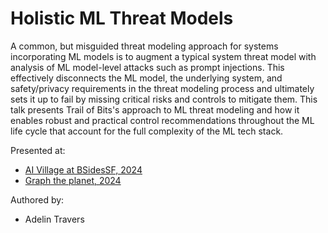 Holistic ML Threat Models
=============================

A common, but misguided threat modeling approach for systems incorporating ML models is to augment a typical system threat model with analysis of ML model-level attacks such as prompt injections. This effectively disconnects the ML model, the underlying system, and safety/privacy requirements in the threat modeling process and ultimately sets it up to fail by missing critical risks and controls to mitigate them. This talk presents Trail of Bits's approach to ML threat modeling and how it enables robust and practical control recommendations throughout the ML life cycle that account for the full complexity of the ML tech stack.

Presented at:

* [AI Village at BSidesSF, 2024](/Holistic%20ML%20Threat%20Models/BSidesSF%20-%20AI%20Village%20-%20Holistic%20ML%20threat%20models.pdf)
* [Graph the planet, 2024](/Holistic%20ML%20Threat%20Models/Graph%20the%20planet%20-%20Holistic%20ML%20threat%20models.pdf)

Authored by:

* Adelin Travers


